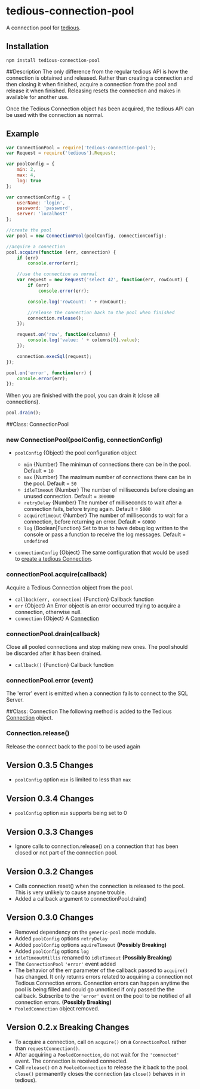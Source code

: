 # tedious-connection-pool
A connection pool for [tedious](http://github.com/pekim/tedious).

## Installation

    npm install tedious-connection-pool
    
##Description
The only difference from the regular tedious API is how the connection is obtained and released. Rather than creating a connection and then closing it when finished, acquire a connection from the pool and release it when finished. Releasing resets the connection and makes in available for another use.

Once the Tedious Connection object has been acquired, the tedious API can be used with the connection as normal.

## Example

```javascript
var ConnectionPool = require('tedious-connection-pool');
var Request = require('tedious').Request;

var poolConfig = {
    min: 2,
    max: 4,
    log: true
};

var connectionConfig = {
    userName: 'login',
    password: 'password',
    server: 'localhost'
};

//create the pool
var pool = new ConnectionPool(poolConfig, connectionConfig);

//acquire a connection
pool.acquire(function (err, connection) {
    if (err)
        console.error(err);

	//use the connection as normal
    var request = new Request('select 42', function(err, rowCount) {
        if (err)
            console.error(err);

        console.log('rowCount: ' + rowCount);

		//release the connection back to the pool when finished
        connection.release();
    });

    request.on('row', function(columns) {
        console.log('value: ' + columns[0].value);
    });

    connection.execSql(request);
});

pool.on('error', function(err) {
    console.error(err);
});
```

When you are finished with the pool, you can drain it (close all connections).
```javascript
pool.drain();
```


##Class: ConnectionPool

### new ConnectionPool(poolConfig, connectionConfig)

* `poolConfig` {Object} the pool configuration object
  * `min` {Number} The minimun of connections there can be in the pool. Default = `10`
  * `max` {Number} The maximum number of connections there can be in the pool. Default = `50`
  * `idleTimeout` {Number} The number of milliseconds before closing an unused connection. Default = `300000`
  * `retryDelay` {Number} The number of milliseconds to wait after a connection fails, before trying again. Default = `5000`
  * `acquireTimeout` {Number} The number of milliseconds to wait for a connection, before returning an error. Default = `60000`
  * `log` {Boolean|Function} Set to true to have debug log written to the console or pass a function to receive the log messages. Default = `undefined`
  
* `connectionConfig` {Object} The same configuration that would be used to [create a
  tedious Connection](http://pekim.github.com/tedious/api-connection.html#function_newConnection).

### connectionPool.acquire(callback)
Acquire a Tedious Connection object from the pool.

 * `callback(err, connection)` {Function} Callback function
  * `err` {Object} An Error object is an error occurred trying to acquire a connection, otherwise null.
  * `connection` {Object} A [Connection](http://pekim.github.com/tedious/api-connection.html)

### connectionPool.drain(callback)
Close all pooled connections and stop making new ones. The pool should be discarded after it has been drained.
 * `callback()` {Function} Callback function

### connectionPool.error {event}
The 'error' event is emitted when a connection fails to connect to the SQL Server.

##Class: Connection
The following method is added to the Tedious [Connection](http://pekim.github.com/tedious/api-connection.html) object.

### Connection.release()
Release the connect back to the pool to be used again

## Version 0.3.5 Changes
* `poolConfig` option `min` is limited to less than `max`

## Version 0.3.4 Changes
* `poolConfig` option `min` supports being set to 0

## Version 0.3.3 Changes
* Ignore calls to connection.release() on a connection that has been closed or not part of the connection pool.

## Version 0.3.2 Changes
 * Calls connection.reset() when the connection is released to the pool. This is very unlikely to cause anyone trouble.
 * Added a callback argument to connectionPool.drain()

## Version 0.3.0 Changes
 * Removed dependency on the `generic-pool` node module.
 * Added `poolConfig` options `retryDelay`
 * Added `poolConfig` options `aquireTimeout` **(Possibly Breaking)**
 * Added `poolConfig` options `log`
 * `idleTimeoutMillis` renamed to `idleTimeout` **(Possibly Breaking)**
 * The `ConnectionPool` `'error'` event added
 * The behavior of the err parameter of the callback passed to `acquire()` has changed. It only returns errors related to acquiring a connection not Tedious Connection errors. Connection errors can happen anytime the pool is being filled and could go unnoticed if only passed the the callback. Subscribe to the `'error'` event on the pool to be notified of all connection errors. **(Possibly Breaking)**
 * `PooledConnection` object removed.

## Version 0.2.x Breaking Changes
* To acquire a connection, call on `acquire()` on a `ConnectionPool` rather than `requestConnection()`.
* After acquiring a `PooledConnection`, do not wait for the `'connected'` event. The connection is received connected.
* Call `release()` on a `PooledConnection` to release the it back to the pool. `close()` permanently closes the connection (as `close()` behaves in in tedious).